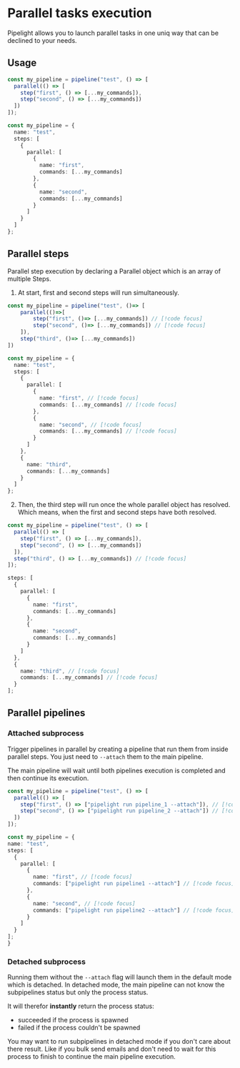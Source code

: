 <script setup lang="ts">
import { api } from "@utils/preferences.ts";
</script>

# Parallel tasks execution

Pipelight allows you to launch parallel tasks in one uniq way
that can be declined to your needs.

## Usage

<div v-if="api.compositions">

```ts
const my_pipeline = pipeline("test", () => [
  parallel(() => [
    step("first", () => [...my_commands]),
    step("second", () => [...my_commands])
  ])
]);
```

</div>
<div v-else>

```ts
const my_pipeline = {
  name: "test",
  steps: [
    {
      parallel: [
        {
          name: "first",
          commands: [...my_commands]
        },
        {
          name: "second",
          commands: [...my_commands]
        }
      ]
    }
  ]
};
```

</div>

## Parallel steps

Parallel step execution by declaring a Parallel object
which is an array of multiple Steps.

1. At start, first and second steps will run simultaneously.

<div v-if="api.compositions">

```ts
const my_pipeline = pipeline("test", ()=> [
    parallel(()=>[
        step("first", ()=> [...my_commands]) // [!code focus]
        step("second", ()=> [...my_commands]) // [!code focus]
    ]),
    step("third", ()=> [...my_commands])
])
```

</div>
<div v-else>

```ts
const my_pipeline = {
  name: "test",
  steps: [
    {
      parallel: [
        {
          name: "first", // [!code focus]
          commands: [...my_commands] // [!code focus]
        },
        {
          name: "second", // [!code focus]
          commands: [...my_commands] // [!code focus]
        }
      ]
    },
    {
      name: "third",
      commands: [...my_commands]
    }
  ]
};
```

</div>

2. Then, the third step will run once the whole parallel object has resolved.
   Which means, when the first and second steps have both resolved.

<div v-if="api.compositions">

```ts
const my_pipeline = pipeline("test", () => [
  parallel(() => [
    step("first", () => [...my_commands]),
    step("second", () => [...my_commands])
  ]),
  step("third", () => [...my_commands]) // [!code focus]
]);
```

</div>
<div v-else>

```ts
steps: [
  {
    parallel: [
      {
        name: "first",
        commands: [...my_commands]
      },
      {
        name: "second",
        commands: [...my_commands]
      }
    ]
  },
  {
    name: "third", // [!code focus]
    commands: [...my_commands] // [!code focus]
  }
];
```

</div>

## Parallel pipelines

### Attached subprocess

Trigger pipelines in parallel by creating a pipeline that run them from inside parallel steps.
You just need to `--attach` them to the main pipeline.

The main pipeline will wait until both pipelines execution is completed
and then continue its execution.

<div v-if="api.compositions">

```ts
const my_pipeline = pipeline("test", () => [
  parallel(() => [
    step("first", () => ["pipelight run pipeline_1 --attach"]), // [!code focus]
    step("second", () => ["pipelight run pipeline_2 --attach"]) // [!code focus]
  ])
]);
```

</div>
<div v-else>

```ts
const my_pipeline = {
name: "test",
steps: [
  {
    parallel: [
      {
        name: "first", // [!code focus]
        commands: ["pipelight run pipeline1 --attach"] // [!code focus]
      },
      {
        name: "second", // [!code focus]
        commands: ["pipelight run pipeline2 --attach"] // [!code focus]
      }
    ]
  }
];
}
```

</div>

### Detached subprocess

Running them without the `--attach` flag will launch them in the default mode which is detached.
In detached mode, the main pipeline can not know the subpipelines status but only the process status.

It will therefor **instantly** return the process status:

- succeeded if the process is spawned
- failed if the process couldn't be spawned

You may want to run subpipelines in detached mode if you don't care about there result.
Like if you bulk send emails and don't need to wait for this process to finish
to continue the main pipeline execution.
